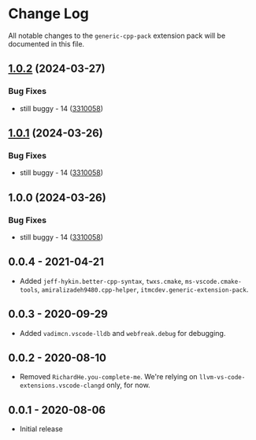 # Change Log

All notable changes to the `generic-cpp-pack` extension pack will be documented in this file.

## [1.0.2](https://github.com/ITMCdev/vscode-extensions/compare/cpp-extension-pack-v1.0.1...cpp-extension-pack-v1.0.2) (2024-03-27)


### Bug Fixes

* still buggy - 14 ([3310058](https://github.com/ITMCdev/vscode-extensions/commit/3310058b0fa82ef15cbcb983946897a2c09a98f6))

## [1.0.1](https://github.com/ITMCdev/vscode-extensions/compare/cpp-extension-pack-v1.0.0...cpp-extension-pack-v1.0.1) (2024-03-26)


### Bug Fixes

* still buggy - 14 ([3310058](https://github.com/ITMCdev/vscode-extensions/commit/3310058b0fa82ef15cbcb983946897a2c09a98f6))

## 1.0.0 (2024-03-26)


### Bug Fixes

* still buggy - 14 ([3310058](https://github.com/ITMCdev/vscode-extensions/commit/3310058b0fa82ef15cbcb983946897a2c09a98f6))

## 0.0.4 - 2021-04-21

- Added `jeff-hykin.better-cpp-syntax`, `twxs.cmake`, `ms-vscode.cmake-tools`, `amiralizadeh9480.cpp-helper`, `itmcdev.generic-extension-pack`.

## 0.0.3 - 2020-09-29

- Added `vadimcn.vscode-lldb` and `webfreak.debug` for debugging.

## 0.0.2 - 2020-08-10

- Removed `RichardHe.you-complete-me`. We're relying on `llvm-vs-code-extensions.vscode-clangd` only, for now.

## 0.0.1 - 2020-08-06

- Initial release
